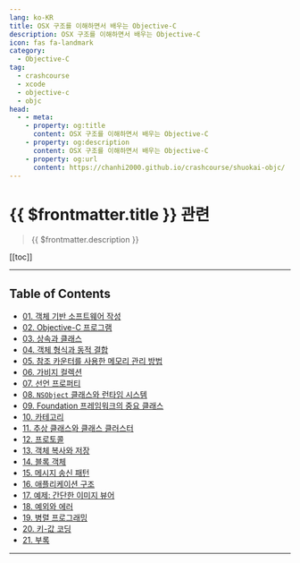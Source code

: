 ```yaml
---
lang: ko-KR
title: OSX 구조를 이해하면서 배우는 Objective-C
description: OSX 구조를 이해하면서 배우는 Objective-C
icon: fas fa-landmark
category:
  - Objective-C
tag: 
  - crashcourse
  - xcode
  - objective-c
  - objc
head:
  - - meta:
    - property: og:title
      content: OSX 구조를 이해하면서 배우는 Objective-C
    - property: og:description
      content: OSX 구조를 이해하면서 배우는 Objective-C
    - property: og:url
      content: https://chanhi2000.github.io/crashcourse/shuokai-objc/
---
```


# {{ $frontmatter.title }} 관련

> {{ $frontmatter.description }}

[[toc]]

---

## Table of Contents

- [01. 객체 기반 소프트웨어 작성](01.md)
- [02. Objective-C 프로그램](02.md)
- [03. 상속과 클래스](03.md)
- [04. 객체 형식과 동적 결합](04.md)
- [05. 참조 카운터를 사용한 메모리 관리 방법](05.md)
- [06. 가비지 컬렉션](06.md)
- [07. 선언 프로퍼티](07.md)
- [08. `NSObject` 클래스와 런타임 시스템](08.md)
- [09. Foundation 프레임워크의 중요 클래스](09.md)
- [10. 카테고리](10.md)
- [11. 추상 클래스와 클래스 클러스터](11.md)
- [12. 프로토콜](12.md)
- [13. 객체 복사와 저장](13.md)
- [14. 블록 객체](14.md)
- [15. 메시지 송신 패턴](15.md)
- [16. 애플리케이션 구조](16.md)
- [17. 예제: 간단한 이미지 뷰어](17.md)
- [18. 예외와 에러](18.md)
- [19. 병렬 프로그래밍](19.md)
- [20. 키-값 코딩](20.md)
- [21. 부록](21.md)

---

<TagLinks />